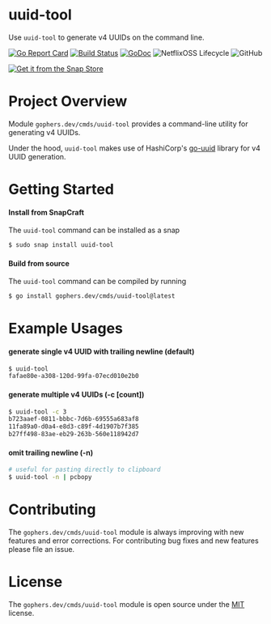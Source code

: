 uuid-tool
=========

Use `uuid-tool` to generate v4 UUIDs on the command line.

[![Go Report Card](https://goreportcard.com/badge/gophers.dev/cmds/uuid-tool)](https://goreportcard.com/report/gophers.dev/cmds/uuid-tool)
[![Build Status](https://travis-ci.org/shoenig/uuid-tool.svg?branch=master)](https://travis-ci.org/shoenig/uuid-tool)
[![GoDoc](https://godoc.org/gophers.dev/cmds/uuid-tool?status.svg)](https://godoc.org/gophers.dev/cmds/uuid-tool)
![NetflixOSS Lifecycle](https://img.shields.io/osslifecycle/shoenig/uuid-tool.svg)
![GitHub](https://img.shields.io/github/license/shoenig/uuid-tool.svg)


[![Get it from the Snap Store](https://snapcraft.io/static/images/badges/en/snap-store-white.svg)](https://snapcraft.io/uuid-tool)

# Project Overview

Module `gophers.dev/cmds/uuid-tool` provides a command-line utility for generating
v4 UUIDs.

Under the hood, `uuid-tool` makes use of HashiCorp's [go-uuid](https://github.com/hashicorp/go-uuid)
library for v4 UUID generation.

# Getting Started

#### Install from SnapCraft
The `uuid-tool` command can be installed as a snap
```bash
$ sudo snap install uuid-tool
```

#### Build from source
The `uuid-tool` command can be compiled by running
```bash
$ go install gophers.dev/cmds/uuid-tool@latest
```

# Example Usages

#### generate single v4 UUID with trailing newline (default)
```bash
$ uuid-tool
fafae80e-a308-120d-99fa-07ecd010e2b0
```

#### generate multiple v4 UUIDs (-c [count])
```bash
$ uuid-tool -c 3
b723aaef-0811-bbbc-7d6b-69555a683af8
11fa89a0-d0a4-e8d3-c89f-4d1907b7f385
b27ff498-83ae-eb29-263b-560e118942d7
```

#### omit trailing newline (-n)
```bash
# useful for pasting directly to clipboard
$ uuid-tool -n | pcbopy
```

# Contributing
The `gophers.dev/cmds/uuid-tool` module is always improving with new features
and error corrections. For contributing bug fixes and new features please file
an issue.

# License
The `gophers.dev/cmds/uuid-tool` module is open source under the [MIT](LICENSE) license.
